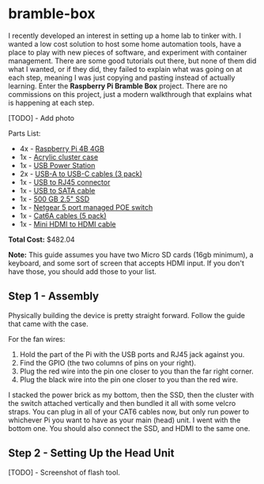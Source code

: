 # bramble-box
I recently developed an interest in setting up a home lab to tinker with. I wanted a low cost solution to host some home automation tools, have a place to play with new pieces of software, and experiment with container management. There are some good tutorials out there, but none of them did what I wanted, or if they did, they failed to explain what was going on at each step, meaning I was just copying and pasting instead of actually learning. Enter the **Raspberry Pi Bramble Box** project. There are no commissions on this project, just a modern walkthrough that explains what is happening at each step.

[TODO] - Add photo

Parts List:
- 4x - [Raspberry Pi 4B 4GB](https://www.amazon.com/dp/B07TC2BK1X?psc=1&ref=ppx_yo2ov_dt_b_product_details)
- 1x - [Acrylic cluster case](https://www.amazon.com/dp/B07MW3GM1T?psc=1&ref=ppx_yo2ov_dt_b_product_details)
- 1x - [USB Power Station](https://www.amazon.com/dp/B00P936188?psc=1&ref=ppx_yo2ov_dt_b_product_details)
- 2x - [USB-A to USB-C cables (3 pack)](https://www.amazon.com/dp/B092ZS6SJG?psc=1&ref=ppx_yo2ov_dt_b_product_details)
- 1x - [USB to RJ45 connector](https://www.amazon.com/dp/B09GRL3VCN?psc=1&ref=ppx_yo2ov_dt_b_product_details)
- 1x - [USB to SATA cable](https://www.amazon.com/dp/B07F7WDZGT?psc=1&ref=ppx_yo2ov_dt_b_product_details)
- 1x - [500 GB 2.5" SSD](https://www.amazon.com/dp/B07XZLN9KM?psc=1&ref=ppx_yo2ov_dt_b_product_details)
- 1x - [Netgear 5 port managed POE switch](https://www.amazon.com/dp/B08LR18SC4?psc=1&ref=ppx_yo2ov_dt_b_product_details)
- 1x - [Cat6A cables (5 pack)](https://www.amazon.com/dp/B00HEM54DK?psc=1&ref=ppx_yo2ov_dt_b_product_details)
- 1x - [Mini HDMI to HDMI cable](https://www.amazon.com/dp/B08ZY3RR9X?psc=1&ref=ppx_yo2ov_dt_b_product_details)

**Total Cost:** $482.04

**Note:** This guide assumes you have two Micro SD cards (16gb minimum), a keyboard, and some sort of screen that accepts HDMI input. If you don't have those, you should add those to your list.

## Step 1 - Assembly

Physically building the device is pretty straight forward. Follow the guide that came with the case. 

For the fan wires: 
1. Hold the part of the Pi with the USB ports and RJ45 jack against you.
2. Find the GPIO (the two columns of pins on your right).
4. Plug the red wire into the pin one closer to you than the far right corner.
5. Plug the black wire into the pin one closer to you than the red wire.
   
I stacked the power brick as my bottom, then the SSD, then the cluster with the switch attached vertically and then bundled it all with some velcro straps. You can plug in all of your CAT6 cables now, but only run power to whichever Pi you want to have as your main (head) unit. I went with the bottom one. You should also connect the SSD, and HDMI to the same one.

## Step 2 - Setting Up the Head Unit

[TODO] - Screenshot of flash tool.
